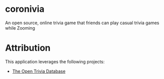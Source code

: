# coronivia
An open source, online trivia game that friends can play casual trivia games while Zooming

# Attribution
This application leverages the following projects:
* [The Open Trivia Database](https://opentdb.com/)
